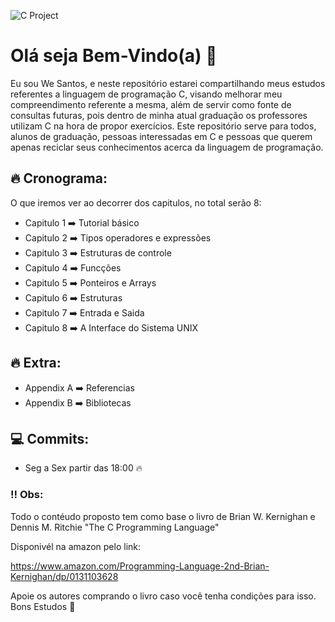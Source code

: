 ![C Project](https://github.com/wal-wizard/Linguagem-C/assets/82295321/1c6e8322-de6e-479e-8de6-3109ecca7eec)

# Olá seja Bem-Vindo(a) :metal:
Eu sou We Santos, e neste repositório estarei compartilhando meus estudos referentes a linguagem de programação C, visando melhorar meu compreendimento referente a mesma, além de servir como fonte de consultas futuras, pois dentro de minha atual graduação os professores utilizam C na hora de propor exercícios. Este repositório serve para todos, alunos de graduação, pessoas interessadas em C e pessoas que querem apenas reciclar seus conhecimentos acerca da linguagem de programação.

## :fire: Cronograma:

O que iremos ver ao decorrer dos capitulos, no total serão 8:

- Capitulo 1 :arrow_right: Tutorial básico                         
- Capitulo 2 :arrow_right: Tipos operadores e expressões          
- Capitulo 3 :arrow_right: Estruturas de controle                  
- Capitulo 4 :arrow_right: Funcções                                
- Capitulo 5 :arrow_right: Ponteiros e Arrays                      
- Capitulo 6 :arrow_right: Estruturas                             
- Capitulo 7 :arrow_right: Entrada e Saida                        
- Capitulo 8 :arrow_right: A Interface do Sistema UNIX            

## :fire: Extra: 

- Appendix A :arrow_right: Referencias
- Appendix B :arrow_right: Bibliotecas

## :computer: Commits:
- Seg a Sex partir das 18:00 :fire:

### :bangbang: Obs: 

Todo o contéudo proposto tem como base o livro de Brian W. Kernighan e Dennis M. Ritchie "The C Programming Language"

Disponivél na amazon pelo link: 

https://www.amazon.com/Programming-Language-2nd-Brian-Kernighan/dp/0131103628

Apoie os autores comprando o livro caso você tenha condições para isso. Bons Estudos :handshake:
